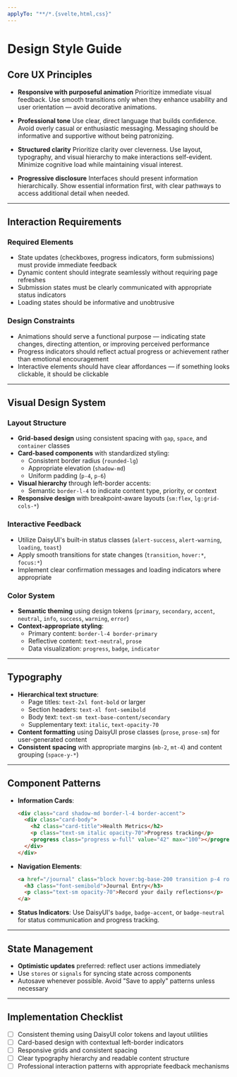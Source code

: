 ```yaml
---
applyTo: "**/*.{svelte,html,css}"
---
```


# Design Style Guide

## Core UX Principles

* **Responsive with purposeful animation**
  Prioritize immediate visual feedback. Use smooth transitions only when they enhance usability and user orientation — avoid decorative animations.

* **Professional tone**
  Use clear, direct language that builds confidence. Avoid overly casual or enthusiastic messaging. Messaging should be informative and supportive without being patronizing.

* **Structured clarity**
  Prioritize clarity over cleverness. Use layout, typography, and visual hierarchy to make interactions self-evident. Minimize cognitive load while maintaining visual interest.

* **Progressive disclosure**
  Interfaces should present information hierarchically. Show essential information first, with clear pathways to access additional detail when needed.

---

## Interaction Requirements

### Required Elements

* State updates (checkboxes, progress indicators, form submissions) must provide immediate feedback
* Dynamic content should integrate seamlessly without requiring page refreshes
* Submission states must be clearly communicated with appropriate status indicators
* Loading states should be informative and unobtrusive

### Design Constraints

* Animations should serve a functional purpose — indicating state changes, directing attention, or improving perceived performance
* Progress indicators should reflect actual progress or achievement rather than emotional encouragement
* Interactive elements should have clear affordances — if something looks clickable, it should be clickable

---

## Visual Design System

### Layout Structure

* **Grid-based design** using consistent spacing with `gap`, `space`, and `container` classes
* **Card-based components** with standardized styling:
  * Consistent border radius (`rounded-lg`)
  * Appropriate elevation (`shadow-md`)
  * Uniform padding (`p-4`, `p-6`)
* **Visual hierarchy** through left-border accents:
  * Semantic `border-l-4` to indicate content type, priority, or context
* **Responsive design** with breakpoint-aware layouts (`sm:flex`, `lg:grid-cols-*`)

### Interactive Feedback

* Utilize DaisyUI's built-in status classes (`alert-success`, `alert-warning`, `loading`, `toast`)
* Apply smooth transitions for state changes (`transition`, `hover:*`, `focus:*`)
* Implement clear confirmation messages and loading indicators where appropriate

### Color System

* **Semantic theming** using design tokens (`primary`, `secondary`, `accent`, `neutral`, `info`, `success`, `warning`, `error`)
* **Context-appropriate styling**:
  * Primary content: `border-l-4 border-primary`
  * Reflective content: `text-neutral`, `prose`
  * Data visualization: `progress`, `badge`, `indicator`

---

## Typography

* **Hierarchical text structure**:
  * Page titles: `text-2xl font-bold` or larger
  * Section headers: `text-xl font-semibold`
  * Body text: `text-sm text-base-content/secondary`
  * Supplementary text: `italic`, `text-opacity-70`
* **Content formatting** using DaisyUI prose classes (`prose`, `prose-sm`) for user-generated content
* **Consistent spacing** with appropriate margins (`mb-2`, `mt-4`) and content grouping (`space-y-*`)

---

## Component Patterns

* **Information Cards**:

  ```html
  <div class="card shadow-md border-l-4 border-accent">
    <div class="card-body">
      <h2 class="card-title">Health Metrics</h2>
      <p class="text-sm italic opacity-70">Progress tracking</p>
      <progress class="progress w-full" value="42" max="100"></progress>
    </div>
  </div>
  ```

* **Navigation Elements**:

  ```html
  <a href="/journal" class="block hover:bg-base-200 transition p-4 rounded-lg">
    <h3 class="font-semibold">Journal Entry</h3>
    <p class="text-sm opacity-70">Record your daily reflections</p>
  </a>
  ```

* **Status Indicators**:
  Use DaisyUI's `badge`, `badge-accent`, or `badge-neutral` for status communication and progress tracking.

---

## State Management

* **Optimistic updates** preferred: reflect user actions immediately
* Use `stores` or `signals` for syncing state across components
* Autosave whenever possible. Avoid "Save to apply" patterns unless necessary

---

## Implementation Checklist

* [ ] Consistent theming using DaisyUI color tokens and layout utilities
* [ ] Card-based design with contextual left-border indicators
* [ ] Responsive grids and consistent spacing
* [ ] Clear typography hierarchy and readable content structure
* [ ] Professional interaction patterns with appropriate feedback mechanisms
